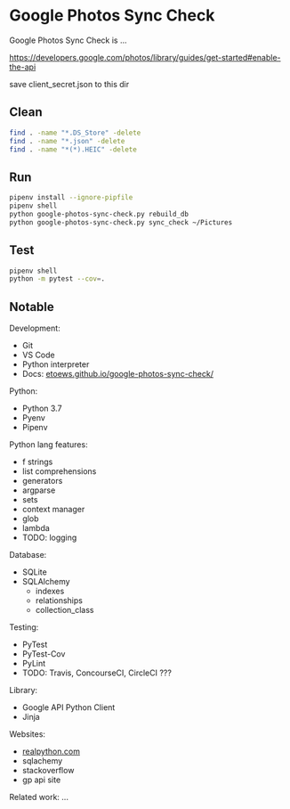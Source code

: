 # Google Photos Sync Check

Google Photos Sync Check is ...

https://developers.google.com/photos/library/guides/get-started#enable-the-api

save client_secret.json to this dir

## Clean

```bash
find . -name "*.DS_Store" -delete
find . -name "*.json" -delete
find . -name "*(*).HEIC" -delete
```

## Run

```bash
pipenv install --ignore-pipfile
pipenv shell
python google-photos-sync-check.py rebuild_db
python google-photos-sync-check.py sync_check ~/Pictures
```

## Test

```bash
pipenv shell
python -m pytest --cov=.
```

## Notable

Development:
* Git
* VS Code
* Python interpreter
* Docs: [etoews.github.io/google-photos-sync-check/](https://etoews.github.io/google-photos-sync-check/)

Python:
* Python 3.7
* Pyenv
* Pipenv

Python lang features:
* f strings
* list comprehensions
* generators
* argparse
* sets
* context manager
* glob
* lambda
* TODO: logging

Database:
* SQLite
* SQLAlchemy
  * indexes
  * relationships
  * collection_class

Testing:
* PyTest
* PyTest-Cov
* PyLint
* TODO: Travis, ConcourseCI, CircleCI ???

Library:
* Google API Python Client
* Jinja

Websites:
* [realpython.com](https://realpython.com/)
* sqlachemy
* stackoverflow
* gp api site

Related work:
...
